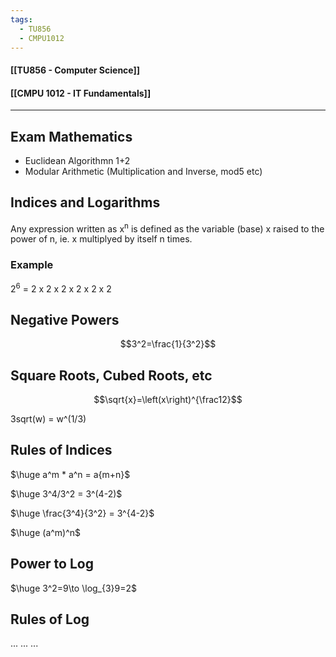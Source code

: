 ```yaml
---
tags:
  - TU856
  - CMPU1012
---
```

#### [[TU856 - Computer Science]]
#### [[CMPU 1012 - IT Fundamentals]]

---

## Exam Mathematics
- Euclidean Algorithmn 1+2
- Modular Arithmetic (Multiplication and Inverse, mod5 etc)

## Indices and Logarithms
Any expression written as x<sup>n</sup> is defined as the variable (base) x raised to the power of n, ie. x multiplyed by itself n times.
### Example 
2<sup>6</sup> = 2 x 2 x 2 x 2 x 2 x 2 

## Negative Powers
$$3^2=\frac{1}{3^2}$$

## Square Roots, Cubed Roots, etc
$$\sqrt{x}=\left(x\right)^{\frac12}$$

3sqrt(w) = w^(1/3)

## Rules of Indices
$\huge a^m * a^n = a{m+n}$

$\huge 3^4/3^2 = 3^(4-2)$

$\huge \frac{3^4}{3^2} = 3^{4-2}$

$\huge (a^m)^n$

## Power to Log
$\huge 3^2=9\to \log_{3}9=2$

## Rules of Log

...
...
...
